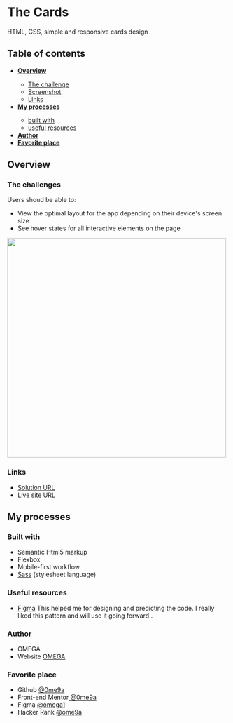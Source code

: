 <h1>The Cards</h1>
<p>HTML, CSS, simple and responsive cards design</p>



<h2>Table of contents</h2>
<ul>
  <li><strong><a href="#overview">Overview</a></strong></li>
  <ul>
    <li><a href="#thechallenges">The challenge</a></li>
    <li><a href="#screenshot">Screenshot</a></li>
    <li><a href="#links">Links</a></li>
  </ul>
  <li><strong><a href="#my-processes">My processes</a></strong></li>
  <ul>
    <li><a href="#built-with">built with</a></li>
    <li><a href="#useful-resources">useful resources</a></li>
   </ul>
  <li><strong><a href="#author">Author</a></strong></li>
  <li><strong><a href="#favorite-place">Favorite place</a></strong></li>
</ul>



<!-- list classess start -->
<h2 id="overview">Overview</h2>
<h3 id="thechallenges">The challenges</h3>
<p>Users shoud be able to:</p>
<ul>
  <li>View the optimal layout for the app depending on their device's screen size</li>
  <li>See hover states for all interactive elements on the page</li>
</ul>

<img id="screenshot" width="500" src="https://raw.githubusercontent.com/0ME9A/screenshots/main/cards.png" alt="">

<h3 id="links">Links</h3>
<ul>
  <li><a href="https://github.com/0ME9A/cards/" target='_blank' rel='noreferrer'>Solution URL</a></li>
  <li><a href="https://0me9a.github.io/cards/" target='_blank' rel='noreferrer'>Live site URL</a></li>
</ul>
<!-- list classess end -->


<!-- list classess start -->
<h2 id="my-processes">My processes</h2>
<h3 id="built-with">Built with</h3>
<ul>
  <li>Semantic Html5 markup</li>
  <li>Flexbox</li>
  <li>Mobile-first workflow</li>
  <li><a href="https://sass-lang.com/" target='_blank' rel='noreferrer'>Sass</a> (stylesheet language)</li>
</ul>


<h3 id="useful-resources">Useful resources</h3>
<ul>
  <li>
    <a href="https://figma.com" target='_blank' rel='noreferrer'>Figma</a> This helped me for designing and predicting the code. I really liked this pattern and will use it going forward..
  </li>
</ul>
<h3 id="author">Author</h3>
<ul>
  <li>OMEGA</li>
  <li>Website <a href="https://ome9a.com" target='_blank' rel='noreferrer'>OMEGA</a></li>
</ul>

<h3 id="favorite-place">Favorite place</h3>
<ul>
  <li>Github <a href="https://www.github.com/0me9a" target='_blank' rel='noreferrer'> @0me9a</a></li>
  <li>Front-end Mentor<a href="https://www.frontendmentor.io/profile/0me9a" target='_blank' rel='noreferrer'> @0me9a</a></li>
  <li>Figma <a href="https://www.figma.com/@omega1" target='_blank' rel='noreferrer'> @omega1</a></li>
  <li>Hacker Rank <a href="https://www.hackerrank.com/ome9a" target='_blank' rel='noreferrer'> @ome9a</a></li>
</ul>
<!-- list classess end -->
